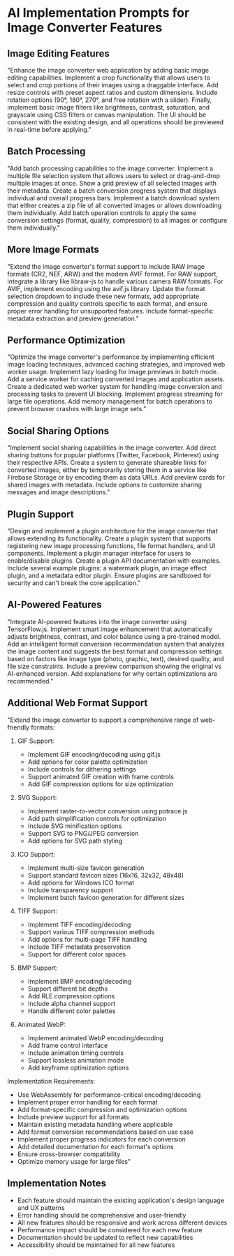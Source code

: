 # AI Implementation Prompts for Image Converter Features

## Image Editing Features
"Enhance the image converter web application by adding basic image editing capabilities. Implement a crop functionality that allows users to select and crop portions of their images using a draggable interface. Add resize controls with preset aspect ratios and custom dimensions. Include rotation options (90°, 180°, 270°, and free rotation with a slider). Finally, implement basic image filters like brightness, contrast, saturation, and grayscale using CSS filters or canvas manipulation. The UI should be consistent with the existing design, and all operations should be previewed in real-time before applying."

## Batch Processing
"Add batch processing capabilities to the image converter. Implement a multiple file selection system that allows users to select or drag-and-drop multiple images at once. Show a grid preview of all selected images with their metadata. Create a batch conversion progress system that displays individual and overall progress bars. Implement a batch download system that either creates a zip file of all converted images or allows downloading them individually. Add batch operation controls to apply the same conversion settings (format, quality, compression) to all images or configure them individually."

## More Image Formats
"Extend the image converter's format support to include RAW image formats (CR2, NEF, ARW) and the modern AVIF format. For RAW support, integrate a library like libraw-js to handle various camera RAW formats. For AVIF, implement encoding using the avif.js library. Update the format selection dropdown to include these new formats, add appropriate compression and quality controls specific to each format, and ensure proper error handling for unsupported features. Include format-specific metadata extraction and preview generation."

## Performance Optimization
"Optimize the image converter's performance by implementing efficient image loading techniques, advanced caching strategies, and improved web worker usage. Implement lazy loading for image previews in batch mode. Add a service worker for caching converted images and application assets. Create a dedicated web worker system for handling image conversion and processing tasks to prevent UI blocking. Implement progress streaming for large file operations. Add memory management for batch operations to prevent browser crashes with large image sets."

## Social Sharing Options
"Implement social sharing capabilities in the image converter. Add direct sharing buttons for popular platforms (Twitter, Facebook, Pinterest) using their respective APIs. Create a system to generate shareable links for converted images, either by temporarily storing them in a service like Firebase Storage or by encoding them as data URLs. Add preview cards for shared images with metadata. Include options to customize sharing messages and image descriptions."

## Plugin Support
"Design and implement a plugin architecture for the image converter that allows extending its functionality. Create a plugin system that supports registering new image processing functions, file format handlers, and UI components. Implement a plugin manager interface for users to enable/disable plugins. Create a plugin API documentation with examples. Include several example plugins: a watermark plugin, an image effect plugin, and a metadata editor plugin. Ensure plugins are sandboxed for security and can't break the core application."

## AI-Powered Features
"Integrate AI-powered features into the image converter using TensorFlow.js. Implement smart image enhancement that automatically adjusts brightness, contrast, and color balance using a pre-trained model. Add an intelligent format conversion recommendation system that analyzes the image content and suggests the best format and compression settings based on factors like image type (photo, graphic, text), desired quality, and file size constraints. Include a preview comparison showing the original vs AI-enhanced version. Add explanations for why certain optimizations are recommended."

## Additional Web Format Support
"Extend the image converter to support a comprehensive range of web-friendly formats:

1. GIF Support:
   - Implement GIF encoding/decoding using gif.js
   - Add options for color palette optimization
   - Include controls for dithering settings
   - Support animated GIF creation with frame controls
   - Add GIF compression options for size optimization

2. SVG Support:
   - Implement raster-to-vector conversion using potrace.js
   - Add path simplification controls for optimization
   - Include SVG minification options
   - Support SVG to PNG/JPEG conversion
   - Add options for SVG path styling

3. ICO Support:
   - Implement multi-size favicon generation
   - Support standard favicon sizes (16x16, 32x32, 48x48)
   - Add options for Windows ICO format
   - Include transparency support
   - Implement batch favicon generation for different sizes

4. TIFF Support:
   - Implement TIFF encoding/decoding
   - Support various TIFF compression methods
   - Add options for multi-page TIFF handling
   - Include TIFF metadata preservation
   - Support for different color spaces

5. BMP Support:
   - Implement BMP encoding/decoding
   - Support different bit depths
   - Add RLE compression options
   - Include alpha channel support
   - Handle different color palettes

6. Animated WebP:
   - Implement animated WebP encoding/decoding
   - Add frame control interface
   - Include animation timing controls
   - Support lossless animation mode
   - Add keyframe optimization options

Implementation Requirements:
- Use WebAssembly for performance-critical encoding/decoding
- Implement proper error handling for each format
- Add format-specific compression and optimization options
- Include preview support for all formats
- Maintain existing metadata handling where applicable
- Add format conversion recommendations based on use case
- Implement proper progress indicators for each conversion
- Add detailed documentation for each format's options
- Ensure cross-browser compatibility
- Optimize memory usage for large files"

## Implementation Notes
- Each feature should maintain the existing application's design language and UX patterns
- Error handling should be comprehensive and user-friendly
- All new features should be responsive and work across different devices
- Performance impact should be considered for each new feature
- Documentation should be updated to reflect new capabilities
- Accessibility should be maintained for all new features
